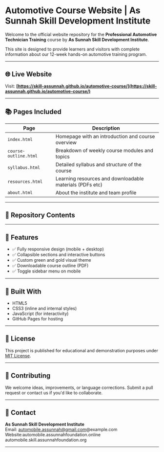 # Automotive Course Website | As Sunnah Skill Development Institute

Welcome to the official website repository for the **Professional Automotive Technician Training** course by **As Sunnah Skill Development Institute**.

This site is designed to provide learners and visitors with complete information about our 12-week hands-on automotive training program.

---

## 🌐 Live Website

Visit: **[https://skill-assunnah.github.io/automotive-course/](https://skill-assunnah.github.io/automotive-course/)**

---

## 📚 Pages Included

| Page              | Description                                               |
|------------------|-----------------------------------------------------------|
| `index.html`      | Homepage with an introduction and course overview        |
| `course-outline.html` | Breakdown of weekly course modules and topics        |
| `syllabus.html`    | Detailed syllabus and structure of the course            |
| `resources.html`   | Learning resources and downloadable materials (PDFs etc) |
| `about.html`       | About the institute and team profile                     |

---

## 📁 Repository Contents




---

## 📌 Features

- ✅ Fully responsive design (mobile + desktop)
- ✅ Collapsible sections and interactive buttons
- ✅ Custom green and gold visual theme
- ✅ Downloadable course outline (PDF)
- ✅ Toggle sidebar menu on mobile

---

## 👷 Built With

- HTML5
- CSS3 (inline and internal styles)
- JavaScript (for interactivity)
- GitHub Pages for hosting

---

## 📜 License

This project is published for educational and demonstration purposes under [MIT License](LICENSE).

---

## 🤝 Contributing

We welcome ideas, improvements, or language corrections. Submit a pull request or contact us if you'd like to collaborate.

---

## 📧 Contact

**As Sunnah Skill Development Institute**  
Email:  automobile.assunnah@gmail.com@example.com  
Website:automobile.assunnahfoundation.online
        automobile.skill.assunnahfoundation.org

---

